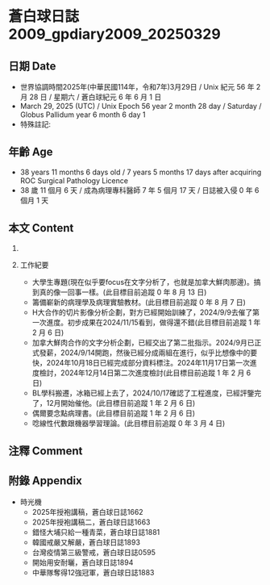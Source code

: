 [_metadata_:encoding]: - "utf-8"
[_metadata_:language]: - "zh-Hant-TW"
[_metadata_:fileformat]: - "markdown"
[_metadata_:MIME_type]: - "text/plain"
[_metadata_:markdown_version]: - "commonmark version 0.30"
[_metadata_:markdown_spec]: - "https://spec.commonmark.org/0.30/"

# 蒼白球日誌2009_gpdiary2009_20250329 #

## 日期 Date ##

* 世界協調時間2025年(中華民國114年，令和7年)3月29日 / Unix 紀元 56 年 2 月 28 日 / 星期六 / 蒼白球紀元 6 年 6 月 1 日
* March 29, 2025 (UTC) / Unix Epoch 56 year 2 month 28 day / Saturday / Globus Pallidum year 6 month 6 day 1
* 特殊註記:

## 年齡 Age ##

* 38 years 11 months 6 days old / 7 years 5 months 17 days after acquiring ROC Surgical Pathology Licence
* 38 歲 11 個月 6 天 / 成為病理專科醫師 7 年 5 個月 17 天 / 日誌被入侵 0 年 6 個月 1 天

## 本文 Content ##

1. 

2. 工作紀要

    - 大學生專題(現在似乎要focus在文字分析了，也就是加拿大鮮肉那邊)。搞到真的像一回事一樣。(此目標目前追蹤 0 年 8 月 13 日)
    - 籌備嶄新的病理學及病理實驗教材。(此目標目前追蹤 0 年 8 月 7 日)
    - H大合作的切片影像分析企劃，對方已經開始訓練了，2024/9/9去催了第一次進度。初步成果在2024/11/15看到，做得還不錯(此目標目前追蹤 1 年 2 月 6 日)
    - 加拿大鮮肉合作的文字分析企劃，已經交出了第二批指示。2024/9月已正式發薪，2024/9/14開跑，然後已經分成兩組在進行，似乎比想像中的要快，2024年10月18日已經完成部分資料標注。2024年11月17日第一次進度檢討，2024年12月14日第二次進度檢討(此目標目前追蹤 1 年 2 月 6 日)
    - BL學科搬遷，冰箱已經上去了，2024/10/17確認了工程進度，已經評鑒完了，12月開始催他。(此目標目前追蹤 1 年 2 月 6 日)
    - 偶爾要念點病理書。(此目標目前追蹤 1 年 2 月 6 日)
    - 唸線性代數跟機器學習理論。(此目標目前追蹤 0 年 3 月 4 日)

## 注釋 Comment ##


## 附錄 Appendix ##

* 時光機
    - 2025年授袍講稿，蒼白球日誌1662
    - 2025年授袍講稿二，蒼白球日誌1663
    - 錯怪大埔只給一種青菜，蒼白球日誌1881
    - 韓國戒嚴又解嚴，蒼白球日誌1893
    - 台灣疫情第三級警戒，蒼白球日誌0595
    - 開始用安耐曬，蒼白球日誌1894
    - 中華隊奪得12強冠軍，蒼白球日誌1883
